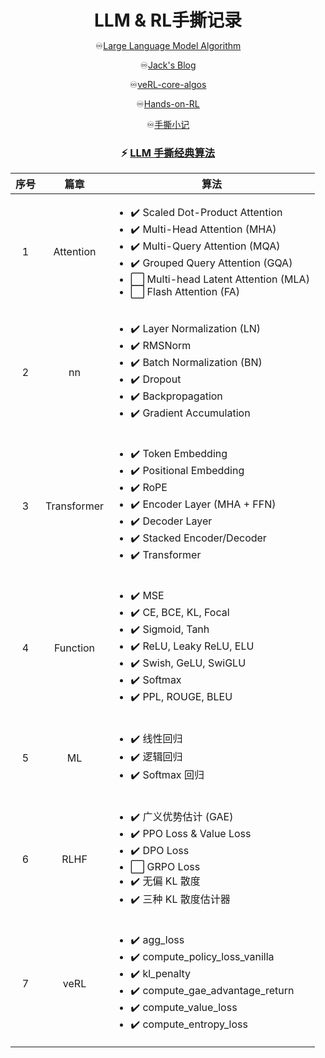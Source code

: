 <div align="center">
  <h1 style="margin-bottom: 0;">LLM & RL手撕记录</h1>
  <p>
    ♾️<a href="https://hwcoder.top/Manual-Coding-1" target="_blank">Large Language Model Algorithm</a>
  </p>
  <p>
    ♾️<a href="https://www.jackzhu.top/categories/%E9%9D%A2%E8%AF%95%E8%AE%B0%E5%BD%95/" target="_blank">Jack's Blog</a>
  </p>
  <p>
    ♾️<a href="https://github.com/volcengine/verl/blob/main/verl/trainer/ppo/core_algos.py" target="_blank">veRL-core-algos</a>
  </p>
  <p>
    ♾️<a href="https://github.com/boyu-ai/Hands-on-RL" target="_blank">Hands-on-RL
</a>
  </p>
  <p>
    ♾️<a href="https://pcnik3wco47l.feishu.cn/wiki/RZsswSD1eiK7vykbgy8cHfSsnaf" target="_blank">手撕小记</a>
  </p>
</div>

<div align="center">

### ⚡️ [LLM 手撕经典算法](https://hwcoder.top/Manual-Coding-1)



| 序号 | 篇章                                                      | 算法                                                                                                 |
| :----: | :-------------------------------------------------------------: | -------------------------------------------------------------------------------------------------------- |
| 1    | Attention            | <ul><li>✔️ Scaled Dot-Product Attention</li><li>✔️ Multi-Head Attention (MHA)</li><li>✔️ Multi-Query Attention (MQA)</li><li>✔️ Grouped Query Attention (GQA)</li><li>⬜ Multi-head Latent Attention (MLA)</li><li>⬜ Flash Attention (FA)</li></ul> |
| 2    | nn             | <ul><li>✔️ Layer Normalization (LN)</li><li>✔️ RMSNorm</li><li>✔️ Batch Normalization (BN)</li><li>✔️ Dropout</li><li>✔️ Backpropagation</li><li>✔️ Gradient Accumulation</li></ul> |
| 3    | Transformer          | <ul><li>✔️ Token Embedding</li><li>✔️ Positional Embedding</li><li>✔️ RoPE</li><li>✔️ Encoder Layer (MHA + FFN)</li><li>✔️ Decoder Layer</li><li>✔️ Stacked Encoder/Decoder</li><li>✔️ Transformer</li></ul> |
| 4    | Function             | <ul><li>✔️ MSE</li><li>✔️ CE, BCE, KL, Focal</li><li>✔️ Sigmoid, Tanh</li><li>✔️ ReLU, Leaky ReLU, ELU</li><li>✔️ Swish, GeLU, SwiGLU</li><li>✔️ Softmax</li><li>✔️ PPL, ROUGE, BLEU</li></ul> |
| 5    | ML            | <ul><li>✔️ 线性回归</li><li>✔️ 逻辑回归</li><li>✔️ Softmax 回归</li></ul> |
| 6    | RLHF                 | <ul><li>✔️ 广义优势估计 (GAE)</li><li>✔️ PPO Loss & Value Loss</li><li>✔️ DPO Loss</li><li>⬜ GRPO Loss</li><li>✔️ 无偏 KL 散度</li><li>✔️ 三种 KL 散度估计器</li></ul> |
| 7    | veRL                 | <ul><li>✔️ agg_loss</li><li>✔️ compute_policy_loss_vanilla</li><li>✔️ kl_penalty</li><li>✔️ compute_gae_advantage_return</li><li>✔️ compute_value_loss</li><li>✔️ compute_entropy_loss</li></ul> |